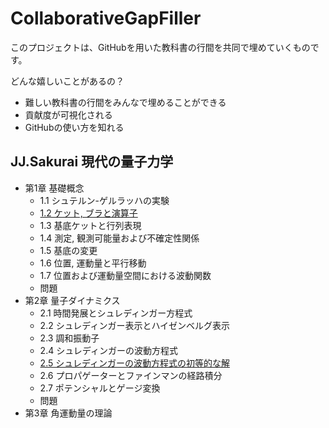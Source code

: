 # CollaborativeGapFiller

このプロジェクトは、GitHubを用いた教科書の行間を共同で埋めていくものです。

どんな嬉しいことがあるの？

- 難しい教科書の行間をみんなで埋めることができる
- 貢献度が可視化される
- GitHubの使い方を知れる

## JJ.Sakurai 現代の量子力学

- 第1章 基礎概念
  - 1.1 シュテルン-ゲルラッハの実験
  - [1.2 ケット, ブラと演算子](Sakurai_ModernQM/Chapter1/1-2.md)
  - 1.3 基底ケットと行列表現
  - 1.4 測定, 観測可能量および不確定性関係
  - 1.5 基底の変更
  - 1.6 位置, 運動量と平行移動
  - 1.7 位置および運動量空間における波動関数
  - 問題
- 第2章 量子ダイナミクス
  - 2.1 時間発展とシュレディンガー方程式
  - 2.2 シュレディンガー表示とハイゼンベルグ表示
  - 2.3 調和振動子
  - 2.4 シュレディンガーの波動方程式
  - [2.5 シュレディンガーの波動方程式の初等的な解](Sakurai_ModernQM/Chapter2/2-5.md)
  - 2.6 プロパゲーターとファインマンの経路積分
  - 2.7 ポテンシャルとゲージ変換
  - 問題
- 第3章 角運動量の理論
